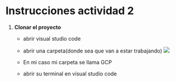 # Instrucciones actividad 2

1. **Clonar el proyecto**

	- abrir visual studio code 
	- abrir una carpeta(donde sea que van a estar trabajando)
![](https://github.githubassets.com/images/modules/logos_page/GitHub-Mark.png)

    - En mi caso mi carpeta se llama GCP
	- abrir su terminal en visual studio code